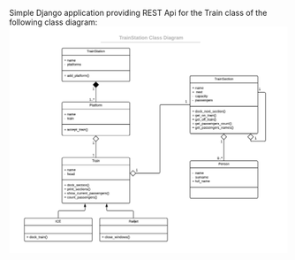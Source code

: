 Simple Django application providing REST Api for the Train class of the following class diagram:
![](class-diagram.png)